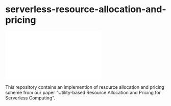# serverless-resource-allocation-and-pricing

![Resource allocation and pricing for serverless](figs/diagram_user_cloud_black_box.pdf)

This repository contains an implemention of resource allocation and pricing scheme from our paper "Utility-based Resource Allocation and Pricing for Serverless Computing".